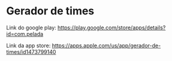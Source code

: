 # Gerador de times

Link do google play: https://play.google.com/store/apps/details?id=com.pelada

Link da app store: https://apps.apple.com/us/app/gerador-de-times/id1473799140
